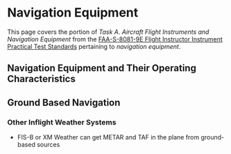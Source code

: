 # Navigation Equipment

This page covers the portion of *Task A. Aircraft Flight Instruments and Navigation Equipment* from the [FAA-S-8081-9E Flight Instructor Instrument Practical Test Standards](https://www.faa.gov/training_testing/testing/acs/cfi_instrument_pts_9.pdf) pertaining to *navigation equipment*.

## Navigation Equipment and Their Operating Characteristics

<!--@include: ./docs/src/includes/ils.md | shift:2-->
<!--@include: ./docs/src/includes/ndb.md | shift:2-->
<!--@include: ./docs/src/includes/airspace-requirements/transponder.md | shift:2-->
<!--@include: ./docs/src/includes/autopilot.md | shift:2-->

## Ground Based Navigation

<!--@include: ./docs/src/includes/vor.md | shift:2-->
<!--@include: ./docs/src/includes/using-ground-based-navaids.md | shift:2-->

<!--@include: ./docs/src/includes/satellite-based-navigation.md | shift:1-->

<!--@include: ./docs/src/includes/systems/deicing-and-anti-icing.md | shift:1-->
<!--@include: ./docs/src/includes/weather-radar.md | shift:1-->

### Other Inflight Weather Systems

* FIS-B or XM Weather can get METAR and TAF in the plane from ground-based sources
